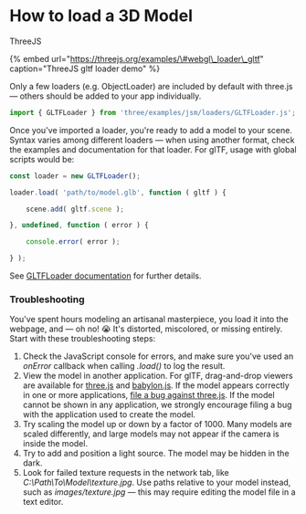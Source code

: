 # How to load a 3D Model

ThreeJS

{% embed url="https://threejs.org/examples/\#webgl\_loader\_gltf" caption="ThreeJS gltf loader demo" %}

Only a few loaders \(e.g. ObjectLoader\) are included by default with three.js — others should be added to your app individually.

```typescript
import { GLTFLoader } from 'three/examples/jsm/loaders/GLTFLoader.js';
```

Once you've imported a loader, you're ready to add a model to your scene. Syntax varies among different loaders — when using another format, check the examples and documentation for that loader. For glTF, usage with global scripts would be:

```typescript
const loader = new GLTFLoader();

loader.load( 'path/to/model.glb', function ( gltf ) {

	scene.add( gltf.scene );

}, undefined, function ( error ) {

	console.error( error );

} );
```

See [GLTFLoader documentation](https://threejs.org/docs/index.html#examples/en/loaders/GLTFLoader) for further details.

### Troubleshooting

You've spent hours modeling an artisanal masterpiece, you load it into the webpage, and — oh no! 😭 It's distorted, miscolored, or missing entirely. Start with these troubleshooting steps:

1. Check the JavaScript console for errors, and make sure you've used an _onError_ callback when calling _.load\(\)_ to log the result.
2. View the model in another application. For glTF, drag-and-drop viewers are available for [three.js](https://gltf-viewer.donmccurdy.com/) and [babylon.js](http://sandbox.babylonjs.com/). If the model appears correctly in one or more applications, [file a bug against three.js](https://github.com/mrdoob/three.js/issues/new). If the model cannot be shown in any application, we strongly encourage filing a bug with the application used to create the model.
3. Try scaling the model up or down by a factor of 1000. Many models are scaled differently, and large models may not appear if the camera is inside the model.
4. Try to add and position a light source. The model may be hidden in the dark.
5. Look for failed texture requests in the network tab, like _C:\\Path\To\Model\texture.jpg_. Use paths relative to your model instead, such as _images/texture.jpg_ — this may require editing the model file in a text editor.

